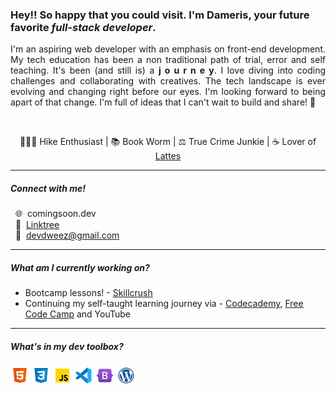 ### Hey!! So happy that you could visit. I'm Dameris, your future favorite _full-stack developer_.

<div align="justify">
I'm an aspiring web developer with an emphasis on front-end development. My tech education has been a non traditional path of trial, error and self teaching. It's been (and still is) a <strong>j o u r n e y</strong>. 
I love diving into coding challenges and collaborating with creatives. The tech landscape is ever evolving and changing right before our eyes. I'm looking forward to being apart of that change. I'm full of ideas that I can't wait to build and share! 💫</div>
<p>&nbsp;&nbsp;</p>


<div align="center">🤸🏾‍♀️ Hike Enthusiast | 📚 Book Worm | ⚖️ True Crime Junkie | ☕ Lover of <a href="https://www.buymeacoffee.com/dameris" target="_blank">Lattes</a></div>

---
##### Connect with me!

&nbsp;&nbsp;🌐&nbsp; comingsoon.dev  
&nbsp;&nbsp;🌿&nbsp; [Linktree](https://linktr.ee/devdweez)  
&nbsp;&nbsp;📧&nbsp; devdweez@gmail.com

---
##### What am I currently working on?

* Bootcamp lessons! - <a href="https://www.skillcrush.com" target="_blank">Skillcrush</a>
* Continuing my self-taught learning journey via - <a href="https://www.codecademy.com" target="_blank">Codecademy</a>, <a href="https://www.freecodecamp.org" target="_blank">Free Code Camp</a> and YouTube

---
##### What's in my dev toolbox?

<p>
<img src="/img/html.png" alt="html" width="30">
<img src="/img/css.png" alt="html" width="30">
<img src="/img/javascript.png" alt="html" width="30">
<img src="/img/vs-code.png" alt="html" width="30">
<img src="/img/bootstrap.png" alt="html" width="30">
<img src="/img/wordpress.png" alt="html" width="30">
</p>
